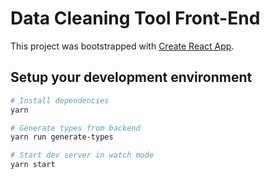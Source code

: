 # Data Cleaning Tool Front-End

This project was bootstrapped with [Create React App](https://github.com/facebook/create-react-app).

## Setup your development environment

```bash
# Install dependencies
yarn

# Generate types from backend
yarn run generate-types

# Start dev server in watch mode
yarn start
```
